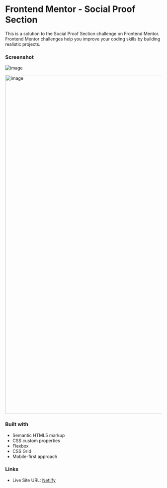 # Frontend Mentor - Social Proof Section 

This is a solution to the Social Proof Section challenge on Frontend Mentor.
Frontend Mentor challenges help you improve your coding skills by building realistic projects.

### Screenshot

![image](https://github.com/gab-holik/Frontend-Mentor/assets/97192580/15d7e953-26ab-4f39-8b30-5251078058c3)

<img width="1087" alt="image" src="https://github.com/gab-holik/Frontend-Mentor/assets/97192580/2a935608-833f-48e9-b447-5a2bb5d52e61">


### Built with

- Semantic HTML5 markup
- CSS custom properties
- Flexbox
- CSS Grid
- Mobile-first approach

### Links

- Live Site URL: [Netlify](https://6619c50b740ddc178ade1b32--cerulean-pony-256742.netlify.app/)
